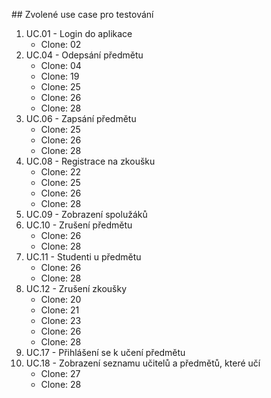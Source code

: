 ## Zvolené use case pro testování

1. UC.01 - Login do aplikace
    - Clone: 02
2. UC.04 - Odepsání předmětu
    - Clone: 04
    - Clone: 19
    - Clone: 25
    - Clone: 26
    - Clone: 28
3. UC.06 - Zapsání předmětu
    - Clone: 25
    - Clone: 26
    - Clone: 28
4. UC.08 - Registrace na zkoušku
    - Clone: 22
    - Clone: 25
    - Clone: 26
    - Clone: 28
5. UC.09 - Zobrazení spolužáků
6. UC.10 - Zrušení předmětu
    - Clone: 26
    - Clone: 28
7. UC.11 - Studenti u předmětu
    - Clone: 26
    - Clone: 28
8. UC.12 - Zrušení zkoušky
    - Clone: 20
    - Clone: 21
    - Clone: 23
    - Clone: 26
    - Clone: 28
9. UC.17 - Přihlášení se k učení předmětu
10. UC.18 - Zobrazení seznamu učitelů a předmětů, které učí
    - Clone: 27
    - Clone: 28
